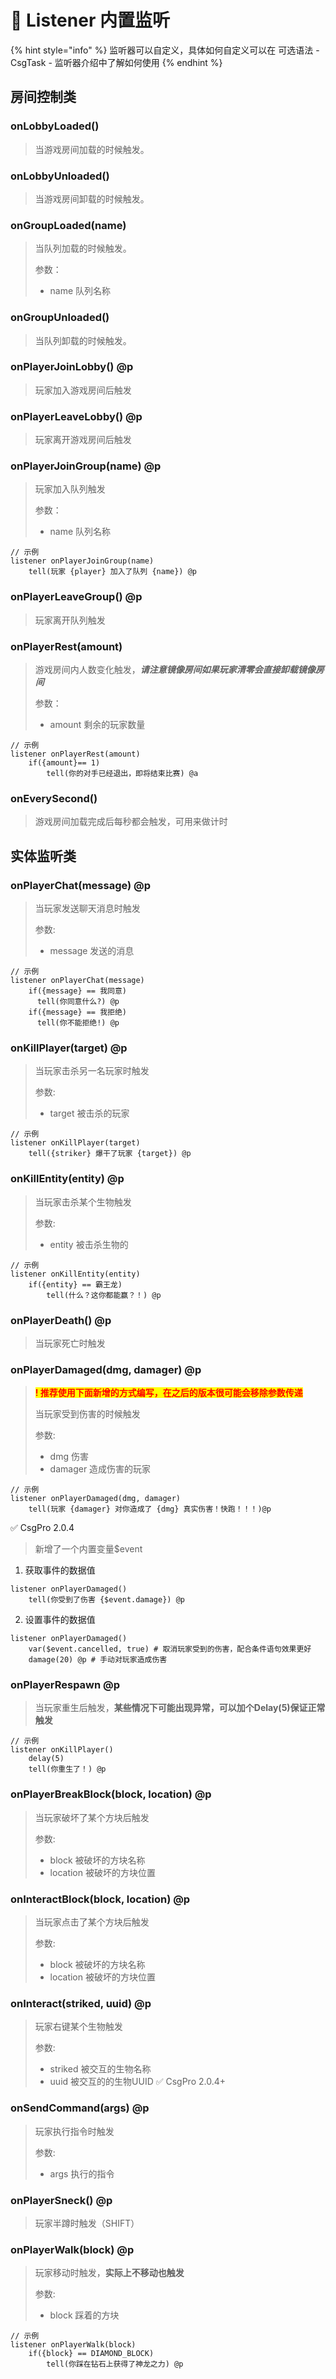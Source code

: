 # 🎨 Listener 内置监听

{% hint style="info" %}
监听器可以自定义，具体如何自定义可以在 可选语法 - CsgTask - 监听器介绍中了解如何使用
{% endhint %}

## 房间控制类

### onLobbyLoaded()

> 当游戏房间加载的时候触发。

### onLobbyUnloaded()

> 当游戏房间卸载的时候触发。

### onGroupLoaded(name)

> 当队列加载的时候触发。
>
> 参数：
>
> * name 队列名称

### onGroupUnloaded()

> 当队列卸载的时候触发。

### onPlayerJoinLobby() @p

> 玩家加入游戏房间后触发

### onPlayerLeaveLobby() @p

> 玩家离开游戏房间后触发

### onPlayerJoinGroup(name) @p

> 玩家加入队列触发
>
> 参数：
>
> * name 队列名称

```
// 示例
listener onPlayerJoinGroup(name)
    tell(玩家 {player} 加入了队列 {name}) @p

```

### onPlayerLeaveGroup() @p

> 玩家离开队列触发

### onPlayerRest(amount)

> 游戏房间内人数变化触发，_**请注意镜像房间如果玩家清零会直接卸载镜像房间**_
>
> 参数：
>
> * amount 剩余的玩家数量

```
// 示例
listener onPlayerRest(amount)
    if({amount}== 1)
        tell(你的对手已经退出，即将结束比赛) @a
```

### onEverySecond()

> 游戏房间加载完成后每秒都会触发，可用来做计时



## 实体监听类

### onPlayerChat(message) @p

> 当玩家发送聊天消息时触发
>
> 参数:
>
> * message 发送的消息

```
// 示例
listener onPlayerChat(message)
    if({message} == 我同意)
      tell(你同意什么?) @p
    if({message} == 我拒绝)
      tell(你不能拒绝!) @p
```

### onKillPlayer(target) @p

> 当玩家击杀另一名玩家时触发
>
> 参数:
>
> * target 被击杀的玩家

```
// 示例
listener onKillPlayer(target)
    tell({striker} 爆干了玩家 {target}) @p
```

### onKillEntity(entity) @p

> 当玩家击杀某个生物触发
>
> 参数:
>
> * entity 被击杀生物的

```
// 示例
listener onKillEntity(entity)
    if({entity} == 霸王龙)
        tell(什么？这你都能赢？！) @p
```

### onPlayerDeath() @p

> 当玩家死亡时触发

### onPlayerDamaged(dmg, damager) @p

> <mark style="color:red;">**! 推荐使用下面新增的方式编写，在之后的版本很可能会移除参数传递**</mark>
>
> 当玩家受到伤害的时候触发
>
> 参数:
>
> * dmg 伤害
> * damager 造成伤害的玩家

```
// 示例
listener onPlayerDamaged(dmg, damager)
    tell(玩家 {damager} 对你造成了 {dmg} 真实伤害！快跑！！！)@p
```

✅ CsgPro 2.0.4

> 新增了一个内置变量$event

1. 获取事件的数据值

```
listener onPlayerDamaged()
    tell(你受到了伤害 {$event.damage}) @p
```

2. 设置事件的数据值

```
listener onPlayerDamaged()
    var($event.cancelled, true) # 取消玩家受到的伤害，配合条件语句效果更好
    damage(20) @p # 手动对玩家造成伤害
```

### onPlayerRespawn @p

> 当玩家重生后触发，**某些情况下可能出现异常，可以加个Delay(5)保证正常触发**

```
// 示例
listener onKillPlayer()
    delay(5)
    tell(你重生了！) @p
```

### onPlayerBreakBlock(block, location) @p

> 当玩家破坏了某个方块后触发
>
> 参数:
>
> * block 被破坏的方块名称
> * location 被破坏的方块位置

### onInteractBlock(block, location) @p

> 当玩家点击了某个方块后触发
>
> 参数:
>
> * block 被破坏的方块名称
> * location 被破坏的方块位置

### onInteract(striked, uuid) @p

> 玩家右键某个生物触发
>
> 参数:
>
> * striked 被交互的生物名称
> * uuid 被交互的的生物UUID  ✅ CsgPro 2.0.4+

### onSendCommand(args) @p

> 玩家执行指令时触发
>
> 参数:
>
> * args 执行的指令

### onPlayerSneck() @p

> 玩家半蹲时触发（SHIFT）

### onPlayerWalk(block) @p

> 玩家移动时触发，**实际上不移动也触发**
>
> 参数:
>
> * block 踩着的方块

```
// 示例
listener onPlayerWalk(block)
    if({block} == DIAMOND_BLOCK)
        tell(你踩在钻石上获得了神龙之力) @p
```
